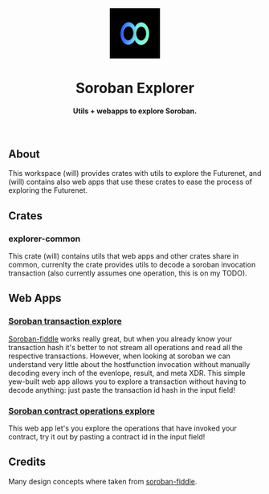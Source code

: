 
<div align="center">

  <img src="https://raw.githubusercontent.com/xycloo/soroban-guide/main/assets/logo.png" alt="logo" width="100" height="auto" />
  <h1>Soroban Explorer</h1>
  
  <h4>
	Utils + webapps to explore Soroban.
  </h4>
  
</div>
<br/>


## About
This workspace (will) provides crates with utils to explore the Futurenet, and (will) contains also web apps that use these crates to ease the process of exploring the Futurenet.

## Crates

### explorer-common
This crate (will) contains utils that web apps and other crates share in common, currenlty the crate provides utils to decode a soroban invocation transaction (also currently assumes one operation, this is on my TODO).

## Web Apps

### [Soroban transaction explore](https://tx-explorer.xycloo.com/)
[Soroban-fiddle](https://github.com/leighmcculloch/soroban-fiddle) works really great, but when you already know your transaction hash it's better to not stream all operations and read all the respective transactions. However, when looking at soroban we can understand very little about the hostfunction invocation without manually decoding every inch of the evenlope, result, and meta XDR. This simple yew-built web app allows you to explore a transaction without having to decode anything: just paste the transaction id hash in the input field!


### [Soroban contract operations explore](contract-explore.xycloo.com)
This web app let's you explore the operations that have invoked your contract, try it out by pasting a contract id in the input field!

## Credits
Many design concepts where taken from [soroban-fiddle](https://github.com/leighmcculloch/soroban-fiddle).

